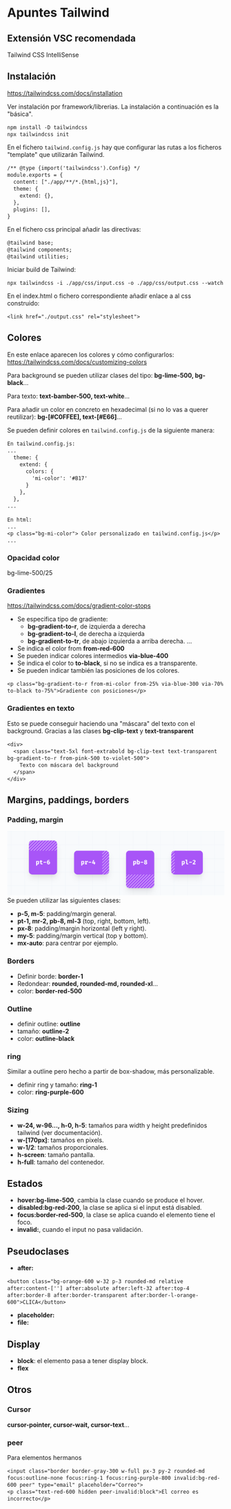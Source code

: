 # Apuntes Tailwind
## Extensión VSC recomendada
Tailwind CSS IntelliSense
## Instalación
https://tailwindcss.com/docs/installation

Ver instalación por framework/librerias. La instalación a continuación es la "básica".
```
npm install -D tailwindcss
npx tailwindcss init
```
En el fichero ```tailwind.config.js``` hay que configurar las rutas a los ficheros "template" que utilizarán Tailwind.
```
/** @type {import('tailwindcss').Config} */
module.exports = {
  content: ["./app/**/*.{html,js}"],
  theme: {
    extend: {},
  },
  plugins: [],
}
```
En el fichero css principal añadir las directivas:
```
@tailwind base;
@tailwind components;
@tailwind utilities;
```
Iniciar build de Tailwind:
```
npx tailwindcss -i ./app/css/input.css -o ./app/css/output.css --watch
```
En el index.html o fichero correspondiente añadir enlace a al css construido:
```
<link href="./output.css" rel="stylesheet">
```
## Colores
En este enlace aparecen los colores y cómo configurarlos:
https://tailwindcss.com/docs/customizing-colors

Para background se pueden utilizar clases del tipo: **bg-lime-500, bg-black**... 

Para texto: **text-bamber-500, text-white**...

Para añadir un color en concreto en hexadecimal (si no lo vas a querer reutilizar): **bg-[#C0FFEE], text-[#E66]**...

Se pueden definir colores en ```tailwind.config.js``` de la siguiente manera:
```
En tailwind.config.js:
...
  theme: {
    extend: {
      colors: {
        'mi-color': '#B17'
      }
    },
  },
...

En html:
...
<p class="bg-mi-color"> Color personalizado en tailwind.config.js</p>
...
```
### Opacidad color
bg-lime-500/25
### Gradientes
https://tailwindcss.com/docs/gradient-color-stops
- Se especifica tipo de gradiente:
    - **bg-gradient-to-r**, de izquierda a derecha
    - **bg-gradient-to-l**, de derecha a izquierda
    - **bg-gradient-to-tr**, de abajo izquierda a arriba derecha.
    ...
- Se indica el color from **from-red-600**
- Se pueden indicar colores intermedios **via-blue-400**
- Se indica el color to **to-black**, si no se indica es a transparente.
- Se pueden indicar también las posiciones de los colores.

```
<p class="bg-gradient-to-r from-mi-color from-25% via-blue-300 via-70% to-black to-75%">Gradiente con posiciones</p>
```
### Gradientes en texto
Esto se puede conseguir haciendo una "máscara" del texto con el background. Gracias a las clases **bg-clip-text** y **text-transparent**
```
<div>
  <span class="text-5xl font-extrabold bg-clip-text text-transparent bg-gradient-to-r from-pink-500 to-violet-500">
    Texto con máscara del background
  </span>
</div>
```


## Margins, paddings, borders
### Padding, margin
![](./app/imgs/padding.png)
Se pueden utilizar las siguientes clases:
- **p-5, m-5**: padding/margin general.
- **pt-1, mr-2, pb-8, ml-3** (top, right, bottom, left).
- **px-8**: padding/margin horizontal (left y right).
- **my-5**: padding/margin vertical (top y bottom).
- **mx-auto**: para centrar por ejemplo.

### Borders
- Definir borde: **border-1**
- Redondear: **rounded, rounded-md, rounded-xl**...
- color: **border-red-500**
### Outline
- definir outline: **outline**
- tamaño: **outline-2**
- color: **outline-black**
### ring
Similar a outline pero hecho a partir de box-shadow, más personalizable.
- definir ring y tamaño: **ring-1**
- color: **ring-purple-600**

### Sizing
- **w-24, w-96..., h-0, h-5**: tamaños para width y height predefinidos tailwind (ver documentación).
- **w-[170px]**: tamaños en pixels.
- **w-1/2**: tamaños proporcionales.
- **h-screen**: tamaño pantalla.
- **h-full**: tamaño del contenedor.

## Estados
- **hover:bg-lime-500**, cambia la clase cuando se produce el hover.
- **disabled:bg-red-200**, la clase se aplica si el input está disabled.
- **focus:border-red-500**, la clase se aplica cuando el elemento tiene el foco.
- **invalid:**, cuando el input no pasa validación.

## Pseudoclases
- **after:**
```
<button class="bg-orange-600 w-32 p-3 rounded-md relative after:content-[''] after:absolute after:left-32 after:top-4 after:border-8 after:border-transparent after:border-l-orange-600">CLICA</button>
```
- **placeholder:**
- **file:**

## Display
- **block**: el elemento pasa a tener display block.
- **flex**

## Otros
### Cursor
**cursor-pointer, cursor-wait, cursor-text**...
### peer
Para elementos hermanos
```
<input class="border border-gray-300 w-full px-3 py-2 rounded-md focus:outline-none focus:ring-1 focus:ring-purple-800 invalid:bg-red-600 peer" type="email" placeholder="Correo">
<p class="text-red-600 hidden peer-invalid:block">El correo es incorrecto</p>
```